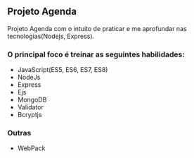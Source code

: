 ## Projeto Agenda

Projeto Agenda com o intuito de praticar e me aprofundar nas tecnologias(Nodejs, Express).

### O principal foco é treinar as seguintes habilidades:
* JavaScript(ES5, ES6, ES7, ES8)
* NodeJs
* Express
* Ejs
* MongoDB
* Validator
* Bcryptjs

### Outras
* WebPack